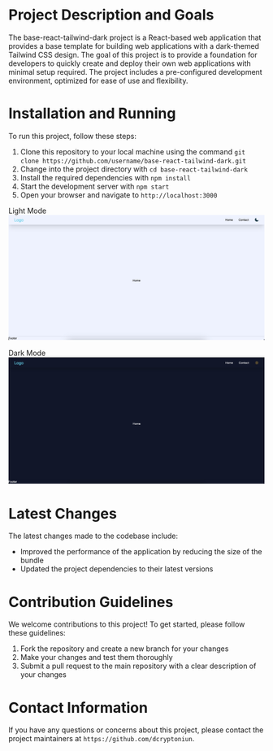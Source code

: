 

# Project Description and Goals

The base-react-tailwind-dark project is a React-based web application that provides a base template for building web applications with a dark-themed Tailwind CSS design. The goal of this project is to provide a foundation for developers to quickly create and deploy their own web applications with minimal setup required. The project includes a pre-configured development environment, optimized for ease of use and flexibility.

# Installation and Running

To run this project, follow these steps:

1. Clone this repository to your local machine using the command `git clone https://github.com/username/base-react-tailwind-dark.git`
2. Change into the project directory with `cd base-react-tailwind-dark`
3. Install the required dependencies with `npm install`
4. Start the development server with `npm start`
5. Open your browser and navigate to `http://localhost:3000`

Light Mode
![lightmode](light.jpg)

Dark Mode
![darkmode](dark.jpg)

# Latest Changes

The latest changes made to the codebase include:

- Improved the performance of the application by reducing the size of the bundle
- Updated the project dependencies to their latest versions

# Contribution Guidelines

We welcome contributions to this project! To get started, please follow these guidelines:

1. Fork the repository and create a new branch for your changes
2. Make your changes and test them thoroughly
3. Submit a pull request to the main repository with a clear description of your changes

# Contact Information

If you have any questions or concerns about this project, please contact the project maintainers at `https://github.com/dcryptoniun`.